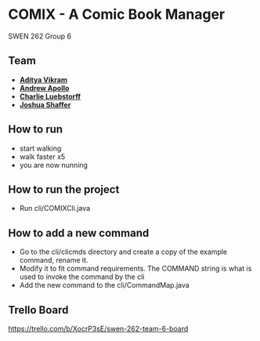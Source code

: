 # COMIX - A Comic Book Manager

SWEN 262 Group 6

## Team
* [**Aditya Vikram**](https://github.com/lunarcon)
* [**Andrew Apollo**](https://github.com/AndrewApollo628)
* [**Charlie Luebstorff**](mailto:cjl7292@rit.edu)
* [**Joshua Shaffer**](mailto:jds7626@rit.edu)

## How to run
* start walking
* walk faster x5
* you are now nunning

## How to run the project
* Run cli/COMIXCli.java

## How to add a new command
* Go to the cli/clicmds directory and create a copy of the example command, rename it.
* Modify it to fit command requirements. The COMMAND string is what is used to invoke the command by the cli
* Add the new command to the cli/CommandMap.java

## Trello Board
https://trello.com/b/XocrP3sE/swen-262-team-6-board
